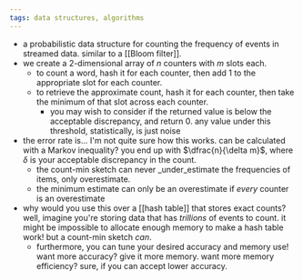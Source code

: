 ```yaml
---
tags: data structures, algorithms
---
```


- a probabilistic data structure for counting the frequency of events in streamed data. similar to a [[Bloom filter]].
- we create a 2-dimensional array of $n$ counters with $m$ slots each.
	- to count a word, hash it for each counter, then add 1 to the appropriate slot for each counter.
	- to retrieve the approximate count, hash it for each counter, then take the minimum of that slot across each counter.
		- you may wish to consider if the returned value is below the acceptable discrepancy, and return $0$. any value under this threshold, statistically, is just noise
- the error rate is... I'm not quite sure how this works. can be calculated with a Markov inequality? you end up with $\dfrac{n}{\delta m}$, where $\delta$ is your acceptable discrepancy in the count.
	- the count-min sketch can never _under_estimate the frequencies of items, only overestimate.
	- the minimum estimate can only be an overestimate if _every_ counter is an overestimate
- why would you use this over a [[hash table]] that stores exact counts? well, imagine you're storing data  that has _trillions_ of events to count. it might be impossible to allocate enough memory to make a hash table work! but a count-min sketch _can_.
	- furthermore, you can tune your desired accuracy and memory use! want more accuracy? give it more memory. want more memory efficiency? sure, if you can accept lower accuracy.